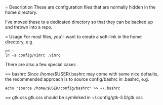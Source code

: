 = Description
These are configuration files that are normally hidden in the home directory.

I've moved these to a dedicated directory so that they can be backed up and
thrown into a repo.

= Usage
For most files, you'll want to create a soft-link in the home directory, e.g.

```
cd ~
ln -s config/vimrc .vimrc
```

There are also a few special cases

== bashrc
Since /home/$USER/.bashrc may come with some nice defaults, the recommended
approach is to source config/bashrc in .bashrc, e.g.

```
echo "source /home/$USER/config/bashrc" >> ~/.bashrc
```

== gtk.css
gtk.css should be symlinked in ~/.config/gtk-3.0/gtk.css
